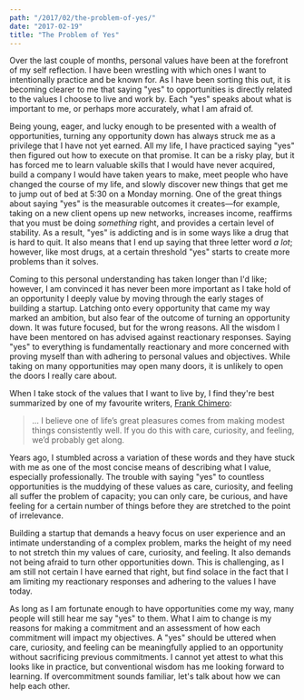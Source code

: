 ```yaml
---
path: "/2017/02/the-problem-of-yes/"
date: "2017-02-19"
title: "The Problem of Yes"
---
```


Over the last couple of months, personal values have been at the forefront of my self reflection. I have been wrestling with which ones I want to intentionally practice and be known for. As I have been sorting this out, it is becoming clearer to me that saying "yes" to opportunities is directly related to the values I choose to live and work by. Each "yes" speaks about what is important to me, or perhaps more accurately, what I am afraid of.

Being young, eager, and lucky enough to be presented with a wealth of opportunities, turning any opportunity down has always struck me as a privilege that I have not yet earned. All my life, I have practiced saying "yes" then figured out how to execute on that promise. It can be a risky play, but it has forced me to learn valuable skills that I would have never acquired, build a company I would have taken years to make, meet people who have changed the course of my life, and slowly discover new things that get me to jump out of bed at 5:30 on a Monday morning. One of the great things about saying "yes" is the measurable outcomes it creates—for example, taking on a new client opens up new networks, increases income, reaffirms that you must be doing _something_ right, and provides a certain level of stability. As a result, "yes" is addicting and is in some ways like a drug that is hard to quit. It also means that I end up saying that three letter word _a lot_; however, like most drugs, at a certain threshold "yes" starts to create more problems than it solves.

Coming to this personal understanding has taken longer than I'd like; however, I am convinced it has never been more important as I take hold of an opportunity I deeply value by moving through the early stages of building a startup. Latching onto every opportunity that came my way marked an ambition, but also fear of the outcome of turning an opportunity down. It was future focused, but for the wrong reasons. All the wisdom I have been mentored on has advised against reactionary responses. Saying "yes" to everything is fundamentally reactionary and more concerned with proving myself than with adhering to personal values and objectives. While taking on many opportunities may open many doors, it is unlikely to open the doors I really care about.

When I take stock of the values that I want to live by, I find they're best summarized by one of my favourite writers, [Frank Chimero](http://www.frankchimero.com):

> ... I believe one of life’s great pleasures comes from making modest things consistently well. If you do this with care, curiosity, and feeling, we’d probably get along.

Years ago, I stumbled across a variation of these words and they have stuck with me as one of the most concise means of describing what I value, especially professionally. The trouble with saying "yes" to countless opportunities is the muddying of these values as care, curiosity, and feeling all suffer the problem of capacity; you can only care, be curious, and have feeling for a certain number of things before they are stretched to the point of irrelevance.

Building a startup that demands a heavy focus on user experience and an intimate understanding of a complex problem, marks the height of my need to not stretch thin my values of care, curiosity, and feeling. It also demands not being afraid to turn other opportunities down. This is challenging, as I am still not certain I have earned that right, but find solace in the fact that I am limiting my reactionary responses and adhering to the values I have today.

As long as I am fortunate enough to have opportunities come my way, many people will still hear me say "yes" to them. What I aim to change is my reasons for making a commitment and an assessment of how each commitment will impact my objectives. A "yes" should be uttered when care, curiosity, and feeling can be meaningfully applied to an opportunity without sacrificing previous commitments. I cannot yet attest to what this looks like in practice, but conventional wisdom has me looking forward to learning. If overcommitment sounds familiar, let's talk about how we can help each other.

